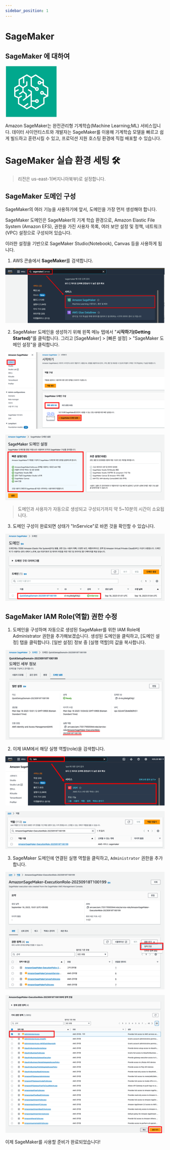 ```yaml
---
sidebar_position: 1
---
```


# SageMaker

## SageMaker 에 대하여

![SageMaker](../../static/img/sgmaker.svg) 

Amazon SageMaker는 완전관리형 기계학습(Machine Learning;ML) 서비스입니다. 데이터 사이언티스트와 개발자는 SageMaker를 이용해 기계학습 모델을 빠르고 쉽게 빌드하고 훈련시킬 수 있고, 프로덕션 지원 호스팅 환경에 직접 배포할 수 있습니다. 

# SageMaker 실습 환경 세팅 🛠️

> 리전은 us-east-1(버지니아북부)로 설정합니다.

## SageMaker 도메인 구성

SageMaker의 여러 기능을 사용하기에 앞서, 도메인을 가장 먼저 생성해야 합니다. 

SageMaker 도메인은 SageMaker의 기계 학습 환경으로, Amazon Elastic File System (Amazon EFS), 권한을 가진 사용자 목록, 여러 보안 설정 및 정책, 네트워크(VPC) 설정으로 구성되어 있습니다. 

이러한 설정을 기반으로 SageMaker Studio(Notebook), Canvas 등을 사용하게 됩니다.

1. AWS 콘솔에서 **SageMaker**를 검색합니다.

![SageMaker_start](../../static/img/sgmaker01.png)

2. SageMaker 도메인을 생성하기 위해 왼쪽 메뉴 탭에서 "**시작하기(Getting Started)**"를 클릭합니다. 그리고 [SageMaker] > [빠른 설정] > "SageMaker 도메인 설정"을 클릭합니다. 

![SageMaker_Domain01](../../static/img/sgmaker02.png)

![SageMaker_Domain02](../../static/img/sgmaker03.png)

> 도메인과 사용자가 자동으로 생성되고 구성되기까지 약 5~10분의 시간이 소요됩니다.

3. 도메인 구성이 완료되면 상태가 "InService"로 바뀐 것을 확인할 수 있습니다.

![SageMaker_Domain03](../../static/img/sgmaker04.png)

## SageMaker IAM Role(역할) 권한 수정

1. 도메인을 구성하며 자동으로 생성된 SageMaker를 위한 IAM Role에 Administrator 권한을 추가해보겠습니다. 생성된 도메인을 클릭하고, [도메인 설정] 탭을 클릭합니다. [일반 설정] 정보 중 [실행 역할]의 값을 복사합니다.

![SageMaker_IAM01](../../static/img/sgmaker05.png)

2. 이제 IAM에서 해당 실행 역할(role)을 검색합니다.

![SageMaker_IAM02](../../static/img/sgmaker06.png)

![SageMaker_IAM03](../../static/img/sgmaker07.png)

3. SageMaker 도메인에 연결된 실행 역할을 클릭하고, `Administrator` 권한을 추가합니다.

![SageMaker_IAM04](../../static/img/sgmaker08.png)

![SageMaker_IAM05](../../static/img/sgmaker09.png)

이제 SageMaker를 사용할 준비가 완료되었습니다!